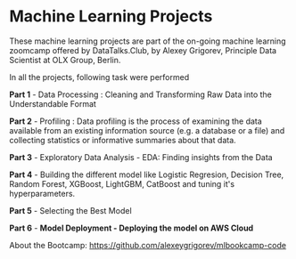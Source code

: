 # Machine Learning Projects

These machine learning projects are part of the on-going machine learning zoomcamp offered by DataTalks.Club, by Alexey Grigorev, Principle Data Scientist at OLX Group, Berlin.

In all the projects, following task were performed

**Part 1** - Data Processing : Cleaning and Transforming Raw Data into the Understandable Format

**Part 2** - Profiling : Data profiling is the process of examining the data available from an existing information source (e.g. a database or a file) and collecting statistics or informative summaries about that data.

**Part 3** - Exploratory Data Analysis - EDA: Finding insights from the Data

**Part 4** - Building the different model like Logistic Regresion, Decision Tree, Random Forest, XGBoost, LightGBM, CatBoost and tuning it's hyperparameters.

**Part 5** - Selecting the Best Model

**Part 6** - **Model Deployment - Deploying the model on AWS Cloud**

About the Bootcamp: https://github.com/alexeygrigorev/mlbookcamp-code

